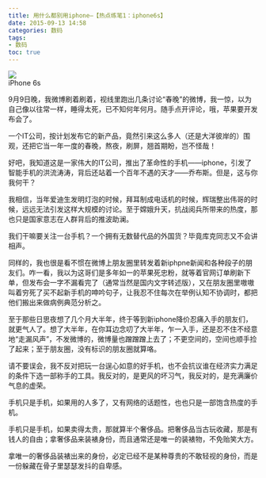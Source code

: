 ```yaml
---
title: 用什么都别用iphone—【热点练笔1：iphone6s】
date: 2015-09-13 14:58
categories: 数码
tags: 
- 数码
toc: true
---
```

<div class="image-package"><img src="http://upload-images.jianshu.io/upload_images/29336-81c95e996349b441.jpg?imageMogr2/auto-orient/strip|imageView2/2/w/1080/q/100"><br><div class="image-caption">iPhone 6s</div></div><p>
9月9日晚，我微博刷着刷着，视线里跑出几条讨论“春晚”的微博，我一惊，以为自己像以往常一样，睡得太死，已不知何年何月。随手点开评论，哦，苹果要开发布会了。

一个IT公司，按计划发布它的新产品，竟然引来这么多人（还是大洋彼岸的）围观，还把它当一年一度的春晚，熬夜，刷屏，翘首期盼，岂不怪哉！

好吧，我知道这是一家伟大的IT公司，推出了革命性的手机——iphone，引发了智能手机的洪流涛涛，背后还站着一个百年不遇的天才——乔布斯。但是，这与你我何干？

我相信，当年爱迪生发明灯泡的时候，拜耳制成电话机的时候，辉瑞整出伟哥的时候，远远无法引发这样大规模的讨论。至于嫦娥升天，抗战阅兵所带来的热度，那也只是国家意志在人群背后的推波助澜。

我们干嘛要关注一台手机？一个拥有无数替代品的外国货？毕竟库克同志又不会讲相声。

同样的，我也很是看不惯在微博上朋友圈里转发着新iphpne新闻和各种段子的朋友们。咋一看，我以为这哥们是多年如一的苹果死忠粉，就等着官网订单刷新下单，但发布会一字不漏看完了（通常当然是国内文字转述版），又在朋友圈里嗷嗷叫着穷死了买不起新手机的呻吟句子，让我忍不住每次在举例认知不协调时，都把他们搬出来做病例典范分析之。

至于那些日思夜想了几个月大半年，终于等到新iphone降价忍痛入手的朋友们，就更气人了。想了大半年，在你耳边念叨了大半年，乍一入手，还是忍不住不经意地“走漏风声”，不发微博的，微博量也蹭蹭蹭上去了；不更空间的，空间也顺手捡了起来；至于朋友圈，没有标识的朋友圈就算咯。

请不要误会，我不反对把玩一台逞心如意的好手机，也不会抗议谁在经济实力满足的条件下选一部称手的工具。我反对的，是更风的坏习气，我反对的，是充满廉价气息的虚荣。

手机只是手机，如果用的人多了，又有网络的话题性，也也只是一部饱含热度的手机。 

手机只是手机，如果卖得太贵，那就算半个奢侈品。把奢侈品当古玩收藏，那是有钱人的自由；拿奢侈品来装裱身份，而且通常还是唯一的装裱物，不免贻笑大方。

拿唯一的奢侈品装裱出来的身份，必定已经不是某种尊贵的不敢轻视的身份，而是一份躲藏在骨子里瑟瑟发抖的自卑感。<br></p>
